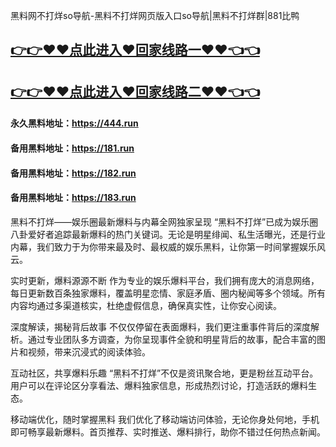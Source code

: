 黑料网不打烊so导航-黑料不打烊网页版入口so导航|黑料不打烊群|881比鸭

## [👉👉♥♥点此进入♥回家线路一♥♥👈👈](https://unpkg.com/182run/index.html)
## [👉👉♥♥点此进入♥回家线路二♥♥👈👈](https://unpkg.com/182-1run/index.html)

#### 永久黑料地址：https://444.run
#### 备用黑料地址：https://181.run
#### 备用黑料地址：https://182.run
#### 备用黑料地址：https://183.run

黑料不打烊——娱乐圈最新爆料与内幕全网独家呈现
“黑料不打烊”已成为娱乐圈八卦爱好者追踪最新爆料的热门关键词。无论是明星绯闻、私生活曝光，还是行业内幕，我们致力于为你带来最及时、最权威的娱乐黑料，让你第一时间掌握娱乐风云。

实时更新，爆料源源不断
作为专业的娱乐爆料平台，我们拥有庞大的消息网络，每日更新数百条独家爆料，覆盖明星恋情、家庭矛盾、圈内秘闻等多个领域。所有内容均通过多渠道核实，杜绝虚假信息，确保真实性，让你安心阅读。

深度解读，揭秘背后故事
不仅仅停留在表面爆料，我们更注重事件背后的深度解析。通过专业团队多方调查，为你呈现事件全貌和明星背后的故事，配合丰富的图片和视频，带来沉浸式的阅读体验。

互动社区，共享爆料乐趣
“黑料不打烊”不仅是资讯聚合地，更是粉丝互动平台。用户可以在评论区分享看法、爆料独家信息，形成热烈讨论，打造活跃的爆料生态。

移动端优化，随时掌握黑料
我们优化了移动端访问体验，无论你身处何地，手机即可畅享最新爆料。首页推荐、实时推送、爆料排行，助你不错过任何热点新闻。


